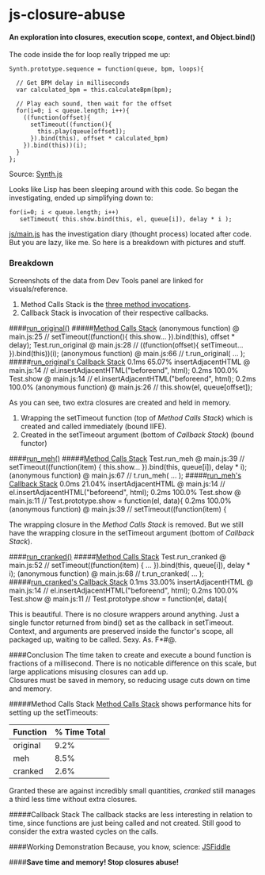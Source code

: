 # js-closure-abuse
#### An exploration into closures, execution scope, context, and Object.bind()



The code inside the for loop really tripped me up:

    Synth.prototype.sequence = function(queue, bpm, loops){

      // Get BPM delay in milliseconds
      var calculated_bpm = this.calculateBpm(bpm);

      // Play each sound, then wait for the offset
      for(i=0; i < queue.length; i++){
        ((function(offset){
          setTimeout((function(){
            this.play(queue[offset]);
          }).bind(this), offset * calculated_bpm)
        }).bind(this))(i);
      }
    };

Source: [Synth.js](https://github.com/garvank/synth-js)


Looks like Lisp has been sleeping around with this code. So began the investigating, ended up simplifying down to:

    for(i=0; i < queue.length; i++)
       setTimeout( this.show.bind(this, el, queue[i]), delay * i );

[js/main.js](js/main.js) has the investigation diary (thought process) located after code.  
But you are lazy, like me. So here is a breakdown with pictures and stuff.

### Breakdown
Screenshots of the data from Dev Tools panel are linked for visuals/reference.

1. Method Calls Stack is the [three method invocations](js/main.js#L66-L68).  
2. Callback Stack is invocation of their respective callbacks.


####[run_original()](js/main.js#L19-L30)
#####[Method Calls Stack](img/method_invocation_callstacks.jpg)
    (anonymous function)  @ main.js:25 // setTimeout((function(){ this.show... }).bind(this), offset * delay);
    Test.run_original     @ main.js:28 // ((function(offset){ setTimeout... }).bind(this))(i);
    (anonymous function)  @ main.js:66 // t.run_original( ... );
#####[run_original's Callback Stack](img/run_original_calllbackstack.jpg)
    0.1ms 65.07% insertAdjacentHTML    @ main.js:14 // el.insertAdjacentHTML("beforeend", html);
    0.2ms 100.0% Test.show             @ main.js:14 // el.insertAdjacentHTML("beforeend", html);
    0.2ms 100.0% (anonymous function)  @ main.js:26 // this.show(el, queue[offset]);

As you can see, two extra closures are created and held in memory.

1. Wrapping the setTimeout function (top of *Method Calls Stack*) which is created and called immediately (bound IIFE).
2. Created in the setTimeout argument (bottom of *Callback Stack*) (bound functor)

####[run_meh()](js/main.js#L34-L43)
#####[Method Calls Stack](img/method_invocation_callstacks.jpg)
    Test.run_meh         @ main.js:39 // setTimeout((function(item) { this.show... }).bind(this, queue[i]), delay * i);
    (anonymous function) @ main.js:67 // t.run_meh( ... );
#####[run_meh's Callback Stack](img/run_meh_callbackstack.jpg)
    0.0ms 21.04% insertAdjacentHTML    @ main.js:14 // el.insertAdjacentHTML("beforeend", html);
    0.2ms 100.0% Test.show             @ main.js:11 // Test.prototype.show = function(el, data){
    0.2ms 100.0% (anonymous function)  @ main.js:39 // setTimeout((function(item) {

The wrapping closure in the *Method Calls Stack* is removed. But we still have the wrapping closure in the setTimeout argument (bottom of *Callback Stack*).

####[run_cranked()](js/main.js#L47-L53)
#####[Method Calls Stack](img/method_invocation_callstacks.jpg)
    Test.run_cranked      @ main.js:52 // setTimeout((function(item) { ... }).bind(this, queue[i]), delay * i);
    (anonymous function)  @ main.js:68 // t.run_cranked( ... );
#####[run_cranked's Callback Stack](img/run_cranked_callbackstack.jpg)
    0.1ms 33.00% insertAdjacentHTML  @ main.js:14 // el.insertAdjacentHTML("beforeend", html);
    0.2ms 100.0% Test.show           @ main.js:11 // Test.prototype.show = function(el, data){

This is beautiful. There is no closure wrappers around anything. Just a single functor returned from bind() set as the callback in setTimeout. Context, and arguments are preserved inside the functor's scope, all packaged up, waiting to be called. Sexy. As. F*#@.

####Conclusion
The time taken to create and execute a bound function is fractions of a millisecond. There is no noticable difference on this scale, but large applications misusing closures can add up.  
Closures must be saved in memory, so reducing usage cuts down on time and memory.

#####Method Calls Stack
[Method Calls Stack](img/method_invocation_callstacks.jpg) shows performance hits for setting up the setTimeouts:

| Function | % Time Total |
| --- | --- |
| original | 9.2% |
| meh | 8.5% |
| cranked | 2.6% |

Granted these are against incredibly small quantities, *cranked* still manages a third less time without extra closures.

#####Callback Stack
The callback stacks are less interesting in relation to time, since functions are just being called and not created. Still good to consider the extra wasted cycles on the calls.

####Working Demonstration
Because, you know, science: [JSFiddle](https://jsfiddle.net/ryunp/8nyq969t/)

####**Save time and memory! Stop closures abuse!**
